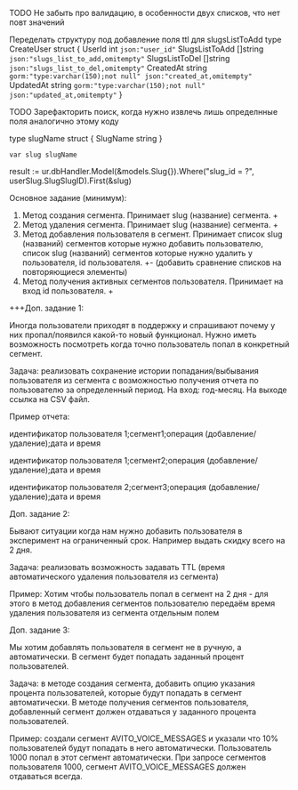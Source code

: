 TODO Не забыть про валидацию, в особенности двух списков, что нет повт значений

Переделать структуру под добавление поля ttl для slugsListToAdd
type CreateUser struct {
	UserId         int      `json:"user_id"`
	SlugsListToAdd []string `json:"slugs_list_to_add,omitempty"`
	SlugsListToDel []string `json:"slugs_list_to_del,omitempty"`
	CreatedAt      string   `gorm:"type:varchar(150);not null" json:"created_at,omitempty"`
	UpdatedAt      string   `gorm:"type:varchar(150);not null" json:"updated_at,omitempty"`
}


TODO Зарефакторить поиск, когда нужно извлечь лишь определнные поля
аналогично этому коду

type slugName struct {
		SlugName string
	}

	var slug slugName

result := ur.dbHandler.Model(&models.Slug{}).Where("slug_id = ?", userSlug.SlugSlugID).First(&slug)


Основное задание (минимум):

1) Метод создания сегмента. Принимает slug (название) сегмента. +
2) Метод удаления сегмента. Принимает slug (название) сегмента. +
3) Метод добавления пользователя в сегмент. Принимает список slug (названий) сегментов которые нужно добавить пользователю, список slug (названий) сегментов которые нужно удалить у пользователя, id пользователя. +- (добавить сравнение списков на повторяющиеся элементы)
4) Метод получения активных сегментов пользователя. Принимает на вход id пользователя. +

+++Доп. задание 1:

Иногда пользователи приходят в поддержку и спрашивают почему у них пропал/появился какой-то новый функционал. Нужно иметь возможность посмотреть когда точно пользователь попал в конкретный сегмент.

Задача: реализовать сохранение истории попадания/выбывания пользователя из сегмента с возможностью получения отчета по пользователю за определенный период. На вход: год-месяц. На выходе ссылка на CSV файл.

Пример отчета:

идентификатор пользователя 1;сегмент1;операция (добавление/удаление);дата и время

идентификатор пользователя 1;сегмент2;операция (добавление/удаление);дата и время

идентификатор пользователя 2;сегмент3;операция (добавление/удаление);дата и время

Доп. задание 2:

Бывают ситуации когда нам нужно добавить пользователя в эксперимент на ограниченный срок. Например выдать скидку всего на 2 дня.

Задача: реализовать возможность задавать TTL (время автоматического удаления пользователя из сегмента)

Пример: Хотим чтобы пользователь попал в сегмент на 2 дня - для этого в метод добавления сегментов пользователю передаём время удаления пользователя из сегмента отдельным полем

Доп. задание 3:

Мы хотим добавлять пользователя в сегмент не в ручную, а автоматически. В сегмент будет попадать заданный процент пользователей.

Задача: в методе создания сегмента, добавить опцию указания процента пользователей, которые будут попадать в сегмент автоматически. В методе получения сегментов пользователя, добавленный сегмент должен отдаваться у заданного процента пользователей.

Пример: создали сегмент AVITO_VOICE_MESSAGES и указали что 10% пользователей будут попадать в него автоматически. Пользователь 1000 попал в этот сегмент автоматически. При запросе сегментов пользователя 1000, сегмент AVITO_VOICE_MESSAGES должен отдаваться всегда.
